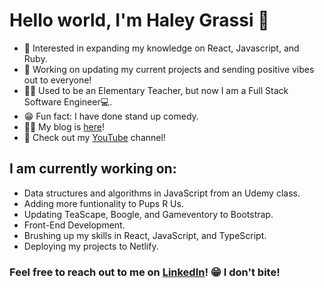 # Hello world, I'm Haley Grassi 👋


* 🧐 Interested in expanding my knowledge on React, Javascript, and Ruby. 
* 💼 Working on updating my current projects and sending positive vibes out to everyone!
* 👩‍🏫 Used to be an Elementary Teacher, but now I am a Full Stack Software Engineer💻.
* 😁 Fun fact: I have done stand up comedy.
* ✍🏻 My blog is [here](https://medium.com/@haleymgrassi)!
* 🎥 Check out my [YouTube](https://www.youtube.com/channel/UC9jObIjQp5WJw_cJLYFWQzw) channel!

## I am currently working on:

* Data structures and algorithms in JavaScript from an Udemy class. 
* Adding more funtionality to Pups R Us. 
* Updating TeaScape, Boogle, and Gameventory to Bootstrap.
* Front-End Development.
* Brushing up my skills in React, JavaScript, and TypeScript.
* Deploying my projects to Netlify.
 
 ### Feel free to reach out to me on [LinkedIn](https://www.linkedin.com/in/haley-grassi0716/)! 😁 I don't bite!
